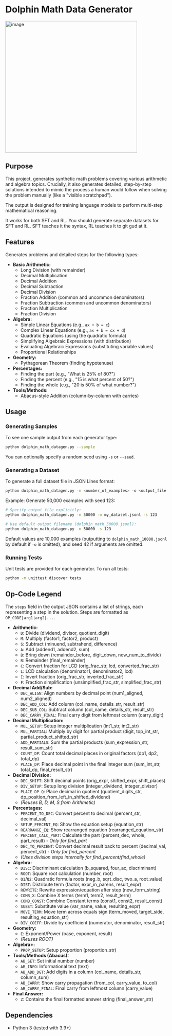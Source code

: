 # Dolphin Math Data Generator
<img width="410" alt="image" src="https://github.com/user-attachments/assets/f8a5d3d2-7820-4f7c-a5d3-fbac667e7084" />

## Purpose

This project, generates synthetic math problems covering various arithmetic and algebra topics. Crucially, it also generates detailed, step-by-step solutions intended to mimic the process a human would follow when solving the problem manually (like a "visible scratchpad").

The output is designed for training language models to perform multi-step mathematical reasoning.

It works for both SFT and RL.  You should generate separate datasets for SFT and RL.  SFT teaches it the syntax, RL teaches it to git gud at it.

## Features

Generates problems and detailed steps for the following types:

*   **Basic Arithmetic:**
    *   Long Division (with remainder)
    *   Decimal Multiplication
    *   Decimal Addition
    *   Decimal Subtraction
    *   Decimal Division
    *   Fraction Addition (common and uncommon denominators)
    *   Fraction Subtraction (common and uncommon denominators)
    *   Fraction Multiplication
    *   Fraction Division
*   **Algebra:**
    *   Simple Linear Equations (e.g., `ax + b = c`)
    *   Complex Linear Equations (e.g., `ax + b = cx + d`)
    *   Quadratic Equations (using the quadratic formula)
    *   Simplifying Algebraic Expressions (with distribution)
    *   Evaluating Algebraic Expressions (substituting variable values)
    *   Proportional Relationships
*   **Geometry:**
    *   Pythagorean Theorem (finding hypotenuse)
*   **Percentages:**
    *   Finding the part (e.g., "What is 25% of 80?")
    *   Finding the percent (e.g., "15 is what percent of 50?")
    *   Finding the whole (e.g., "20 is 50% of what number?")
*   **Tools/Methods:**
    *   Abacus-style Addition (column-by-column with carries)

## Usage


### Generating Samples

To see one sample output from each generator type:

```bash
python dolphin_math_datagen.py --sample
```
You can optionally specify a random seed using `-s` or `--seed`.

### Generating a Dataset

To generate a full dataset file in JSON Lines format:

```bash
python dolphin_math_datagen.py -n <number_of_examples> -o <output_file.jsonl>
```

Example: Generate 50,000 examples with seed 123:
```bash
# Specify output file explicitly:
python dolphin_math_datagen.py -n 50000 -o my_dataset.jsonl -s 123

# Use default output filename (dolphin_math_50000.jsonl):
python dolphin_math_datagen.py -n 50000 -s 123
```

Default values are 10,000 examples (outputting to `dolphin_math_10000.jsonl` by default if `-o` is omitted), and seed 42 if arguments are omitted.

### Running Tests

Unit tests are provided for each generator. To run all tests:

```bash
python -m unittest discover tests
```

## Op-Code Legend

The `steps` field in the output JSON contains a list of strings, each representing a step in the solution. Steps are formatted as `OP_CODE|arg1|arg2|...`.

*   **Arithmetic:**
    *   `D`: Divide (dividend, divisor, quotient_digit)
    *   `M`: Multiply (factor1, factor2, product)
    *   `S`: Subtract (minuend, subtrahend, difference)
    *   `A`: Add (addend1, addend2, sum)
    *   `B`: Bring down (remainder_before, digit_down, new_num_to_divide)
    *   `R`: Remainder (final_remainder)
    *   `C`: Convert fraction for LCD (orig_frac_str, lcd, converted_frac_str)
    *   `L`: LCD calculation (denominator1, denominator2, lcd)
    *   `I`: Invert fraction (orig_frac_str, inverted_frac_str)
    *   `F`: Fraction simplification (unsimplified_frac_str, simplified_frac_str)
*   **Decimal Add/Sub:**
    *   `DEC_ALIGN`: Align numbers by decimal point (num1_aligned, num2_aligned)
    *   `DEC_ADD_COL`: Add column (col_name, details_str, result_str)
    *   `DEC_SUB_COL`: Subtract column (col_name, details_str, result_str)
    *   `DEC_CARRY_FINAL`: Final carry digit from leftmost column (carry_digit)
*   **Decimal Multiplication:**
    *   `MUL_SETUP`: Setup integer multiplication (int1_str, int2_str)
    *   `MUL_PARTIAL`: Multiply by digit for partial product (digit, top_int_str, partial_product_shifted_str)
    *   `ADD_PARTIALS`: Sum the partial products (sum_expression_str, result_sum_str)
    *   `COUNT_DP`: Count total decimal places in original factors (dp1, dp2, total_dp)
    *   `PLACE_DP`: Place decimal point in the final integer sum (sum_int_str, total_dp, final_result_str)
*   **Decimal Division:**
    *   `DEC_SHIFT`: Shift decimal points (orig_expr, shifted_expr, shift_places)
    *   `DIV_SETUP`: Setup long division (integer_dividend, integer_divisor)
    *   `PLACE_DP_Q`: Place decimal in quotient (quotient_digits_str, dp_position_from_left_in_shifted_dividend)
    *   *(Reuses B, D, M, S from Arithmetic)*
*   **Percentages:**
    *   `PERCENT_TO_DEC`: Convert percent to decimal (percent_str, decimal_val)
    *   `SETUP_PERCENT_EQ`: Show the equation setup (equation_str)
    *   `REARRANGE_EQ`: Show rearranged equation (rearranged_equation_str)
    *   `PERCENT_CALC_PART`: Calculate the part (percent_dec, whole, part_result) - *Only for find_part*
    *   `DEC_TO_PERCENT`: Convert decimal result back to percent (decimal_val, percent_str) - *Only for find_percent*
    *   *(Uses division steps internally for find_percent/find_whole)*
*   **Algebra:**
    *   `DISC`: Discriminant calculation (b_squared, four_ac, discriminant)
    *   `ROOT`: Square root calculation (number, root)
    *   `Q1`/`Q2`: Quadratic formula roots (neg_b, sqrt_disc, two_a, root_value)
    *   `DIST`: Distribute term (factor, expr_in_parens, result_expr)
    *   `REWRITE`: Rewrite expression/equation after step (new_form_string)
    *   `COMB_X`: Combine X terms (term1, term2, result_term)
    *   `COMB_CONST`: Combine Constant terms (const1, const2, result_const)
    *   `SUBST`: Substitute value (var_name, value, resulting_expr)
    *   `MOVE_TERM`: Move term across equals sign (term_moved, target_side, resulting_equation_str)
    *   `DIV_COEFF`: Divide by coefficient (numerator, denominator, result_str)
*   **Geometry:**
    *   `E`: Exponent/Power (base, exponent, result)
    *   *(Reuses ROOT)*
*   **Algebra+:**
    *   `PROP_SETUP`: Setup proportion (proportion_str)
*   **Tools/Methods (Abacus):**
    *   `AB_SET`: Set initial number (number)
    *   `AB_INFO`: Informational text (text)
    *   `AB_ADD_DGT`: Add digits in a column (col_name, details_str, column_sum)
    *   `AB_CARRY`: Show carry propagation (from_col, carry_value, to_col)
    *   `AB_CARRY_FINAL`: Final carry from leftmost column (carry_value)
*   **Final Answer:**
    *   `Z`: Contains the final formatted answer string (final_answer_str)

## Dependencies

*   Python 3 (tested with 3.9+)
